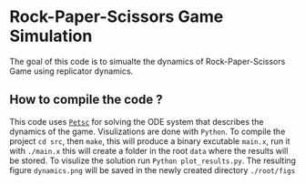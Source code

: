# Rock-Paper-Scissors Game Simulation 

The goal of this code is to simualte the dynamics of Rock-Paper-Scissors Game using replicator dynamics. 

## How to compile the code ? 

This code uses [`Petsc`](https://petsc.org/release/install/) for solving the ODE system that describes the dynamics of the game. Visulizations are done with `Python`. To compile the project `cd src`, then `make`, this will produce a binary excutable `main.x`, run it with `./main.x` this will create a folder in the root `data` where the results will be stored. To visulize the solution run `Python plot_results.py`. The resulting figure `dynamics.png` will be saved in the newly created directory `./root/figs` 